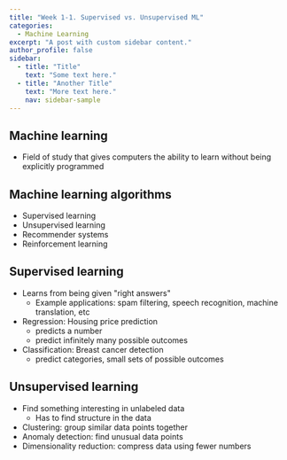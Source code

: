 ```yaml
---
title: "Week 1-1. Supervised vs. Unsupervised ML"
categories:
  - Machine Learning 
excerpt: "A post with custom sidebar content."
author_profile: false
sidebar:
  - title: "Title"
    text: "Some text here."
  - title: "Another Title"
    text: "More text here."
    nav: sidebar-sample
---
```



## Machine learning
- Field of study that gives computers the ability to learn without being explicitly programmed

## Machine learning algorithms
- Supervised learning
- Unsupervised learning
- Recommender systems
- Reinforcement learning

## Supervised learning
- Learns from being given "right answers"
	- Example applications: spam filtering, speech recognition, machine translation, etc
- Regression: Housing price prediction
	- predicts a number
	- predict infinitely many possible outcomes
- Classification: Breast cancer detection
	- predict categories, small sets of possible outcomes

## Unsupervised learning
- Find something interesting in unlabeled data
	- Has to find structure in the data
- Clustering: group similar data points together
- Anomaly detection: find unusual data points
- Dimensionality reduction: compress data using fewer numbers
